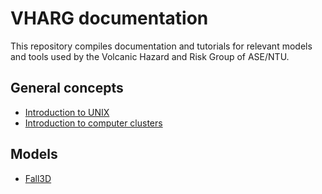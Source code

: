 # VHARG documentation

This repository compiles documentation and tutorials for relevant models and tools used by the Volcanic Hazard and Risk Group of ASE/NTU.

## General concepts
- [Introduction to UNIX](https://github.com/vharg/VHARG-Documentation/blob/master/UNIX.md)
- [Introduction to computer clusters](https://github.com/vharg/VHARG-Documentation/blob/master/komodo.md)

## Models
- [Fall3D](https://github.com/vharg/VHARG-Documentation/blob/master/Fall3D.md) 